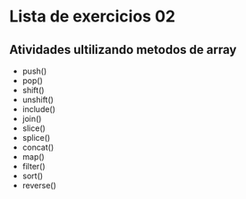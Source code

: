 # Lista de exercicios 02 
## Atividades ultilizando metodos de array
- push()
- pop()
- shift()
- unshift()
- include()
- join()
- slice()
- splice()
- concat()
- map()
- filter()
- sort()
- reverse() 